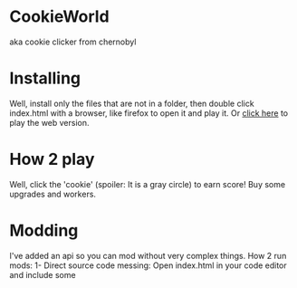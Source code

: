 # CookieWorld
aka cookie clicker from chernobyl
# Installing
Well, install only the files that are not in a folder, then double click index.html with a browser, like firefox to open it and play it. Or <a href="https://gabrielwindy.github.io/CookieWorld/">click here</a> to play the web version.

# How 2 play
Well, click the 'cookie' (spoiler: It is a gray circle) to earn score! Buy some upgrades and workers.

# Modding
I've added an api so you can mod without very complex things.
How 2 run mods:
1- Direct source code messing: Open index.html in your code editor and include some <script> tags.
2- Browser console: Copy and paste the code in your browser console.
Download docs.html to see documentation. Or <a href="https://gabrielwindy.github.io/CookieWorld/docs.html">click me</a> to enter the online one.

  
